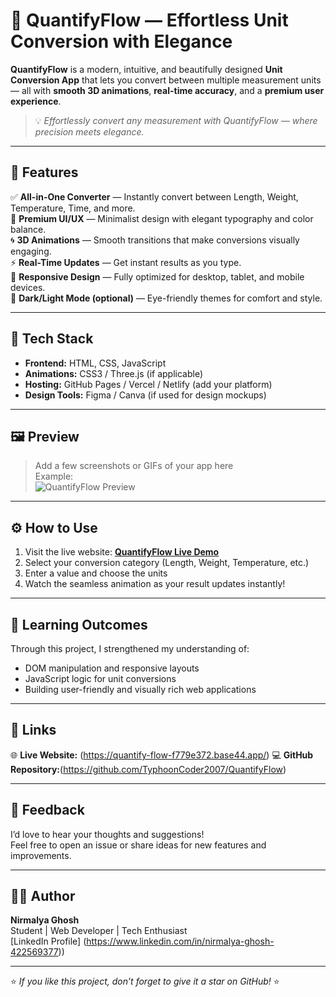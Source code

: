 # 🌊 QuantifyFlow — Effortless Unit Conversion with Elegance

**QuantifyFlow** is a modern, intuitive, and beautifully designed **Unit Conversion App** that lets you convert between multiple measurement units — all with **smooth 3D animations**, **real-time accuracy**, and a **premium user experience**.  

> 💡 *Effortlessly convert any measurement with QuantifyFlow — where precision meets elegance.*

---

## 🚀 Features

✅ **All-in-One Converter** — Instantly convert between Length, Weight, Temperature, Time, and more.  
🎨 **Premium UI/UX** — Minimalist design with elegant typography and color balance.  
🌀 **3D Animations** — Smooth transitions that make conversions visually engaging.  
⚡ **Real-Time Updates** — Get instant results as you type.  
📱 **Responsive Design** — Fully optimized for desktop, tablet, and mobile devices.  
🌙 **Dark/Light Mode (optional)** — Eye-friendly themes for comfort and style.  

---

## 🧩 Tech Stack

- **Frontend:** HTML, CSS, JavaScript  
- **Animations:** CSS3 / Three.js (if applicable)  
- **Hosting:** GitHub Pages / Vercel / Netlify (add your platform)  
- **Design Tools:** Figma / Canva (if used for design mockups)  

---

## 🖼️ Preview

> Add a few screenshots or GIFs of your app here  
> Example:  
> ![QuantifyFlow Preview](./preview.png)

---

## ⚙️ How to Use

1. Visit the live website: [**QuantifyFlow Live Demo**](https://quantify-flow-f779e372.base44.app/)  
2. Select your conversion category (Length, Weight, Temperature, etc.)  
3. Enter a value and choose the units  
4. Watch the seamless animation as your result updates instantly!  

---

## 🧠 Learning Outcomes

Through this project, I strengthened my understanding of:
- DOM manipulation and responsive layouts  
- JavaScript logic for unit conversions  
- Building user-friendly and visually rich web applications  

---

## 🔗 Links

🌐 **Live Website:** (https://quantify-flow-f779e372.base44.app/)
💻 **GitHub Repository:**(https://github.com/TyphoonCoder2007/QuantifyFlow)

---

## 💬 Feedback

I’d love to hear your thoughts and suggestions!  
Feel free to open an issue or share ideas for new features and improvements.  

---

## 🧑‍💻 Author

**Nirmalya Ghosh**  
Student | Web Developer | Tech Enthusiast  
[LinkedIn Profile] (https://www.linkedin.com/in/nirmalya-ghosh-422569377))  

---

⭐ *If you like this project, don’t forget to give it a star on GitHub!* ⭐

